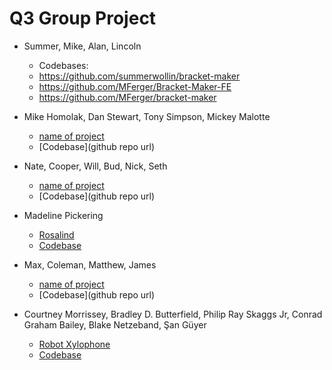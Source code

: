 # Q3 Group Project

* Summer, Mike, Alan, Lincoln
  * Codebases:
   * https://github.com/summerwollin/bracket-maker
   * https://github.com/MFerger/Bracket-Maker-FE
   * https://github.com/MFerger/bracket-maker

* Mike Homolak, Dan Stewart, Tony Simpson, Mickey Malotte
  * [name of project](url)
  * [Codebase](github repo url)

* Nate, Cooper, Will, Bud, Nick, Seth
  * [name of project](url)
  * [Codebase](github repo url)

* Madeline Pickering
  * [Rosalind](https://rosalind-app.herokuapp.com/)
  * [Codebase](https://github.com/madelinepick/rosalind)

* Max, Coleman, Matthew, James
  * [name of project](url)
  * [Codebase](github repo url)

* Courtney Morrissey, Bradley D. Butterfield, Philip Ray Skaggs Jr, Conrad Graham Bailey, Blake Netzeband, Şan Güyer
  * [Robot Xylophone](https://robot-xylophone.herokuapp.com/)
  * [Codebase](https://github.com/artnoisenik/bm-machine)
